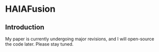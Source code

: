 # HAIAFusion


## Introduction

My paper is currently undergoing major revisions, and I will open-source the code later. Please stay tuned.
